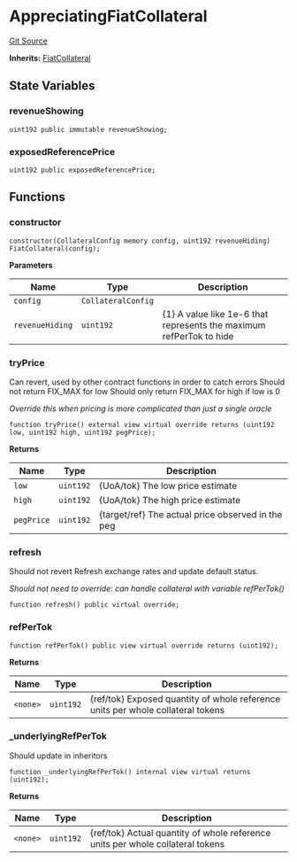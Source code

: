 # AppreciatingFiatCollateral
[Git Source](https://github.com/larrythecucumber321/protocol/blob/aabf2c9d4120808940fb3be9193cb66ea71ac351/contracts/plugins/assets/AppreciatingFiatCollateral.sol)

**Inherits:**
[FiatCollateral](/tools/docgen/src/contracts/plugins/assets/FiatCollateral.sol/contract.FiatCollateral.md)


## State Variables
### revenueShowing

```solidity
uint192 public immutable revenueShowing;
```


### exposedReferencePrice

```solidity
uint192 public exposedReferencePrice;
```


## Functions
### constructor


```solidity
constructor(CollateralConfig memory config, uint192 revenueHiding) FiatCollateral(config);
```
**Parameters**

|Name|Type|Description|
|----|----|-----------|
|`config`|`CollateralConfig`||
|`revenueHiding`|`uint192`|{1} A value like 1e-6 that represents the maximum refPerTok to hide|


### tryPrice

Can revert, used by other contract functions in order to catch errors
Should not return FIX_MAX for low
Should only return FIX_MAX for high if low is 0

*Override this when pricing is more complicated than just a single oracle*


```solidity
function tryPrice() external view virtual override returns (uint192 low, uint192 high, uint192 pegPrice);
```
**Returns**

|Name|Type|Description|
|----|----|-----------|
|`low`|`uint192`|{UoA/tok} The low price estimate|
|`high`|`uint192`|{UoA/tok} The high price estimate|
|`pegPrice`|`uint192`|{target/ref} The actual price observed in the peg|


### refresh

Should not revert
Refresh exchange rates and update default status.

*Should not need to override: can handle collateral with variable refPerTok()*


```solidity
function refresh() public virtual override;
```

### refPerTok


```solidity
function refPerTok() public view virtual override returns (uint192);
```
**Returns**

|Name|Type|Description|
|----|----|-----------|
|`<none>`|`uint192`|{ref/tok} Exposed quantity of whole reference units per whole collateral tokens|


### _underlyingRefPerTok

Should update in inheritors


```solidity
function _underlyingRefPerTok() internal view virtual returns (uint192);
```
**Returns**

|Name|Type|Description|
|----|----|-----------|
|`<none>`|`uint192`|{ref/tok} Actual quantity of whole reference units per whole collateral tokens|


